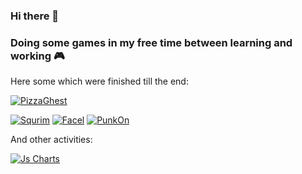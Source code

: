 ### Hi there 👋

### Doing some games in my free time between learning and working 🎮

Here some which were finished till the end:

[![PizzaGhest](https://img.shields.io/badge/Steam-PizzaGhest-yellow?style=for-the-badge&color=brightgreen&logo=ghostery&link=https://store.steampowered.com/app/1691270/Pizza_Ghest)](https://store.steampowered.com/app/1691270/Pizza_Ghest/)

[![Squrim](https://img.shields.io/badge/Itchio-Squrim-yellow?style=for-the-badge&color=brightgreen&logo=Itch.io&link=https://kitakun.itch.io/squrim)](https://kitakun.itch.io/squrim)
[![Facel](https://img.shields.io/badge/Itchio-Facel-yellow?style=for-the-badge&color=brightgreen&logo=Itch.io&link=https://bagheads.itch.io/facel-jam-prototype)](https://bagheads.itch.io/facel-jam-prototype)
[![PunkOn](https://img.shields.io/badge/Itchio-PunkOn-yellow?style=for-the-badge&color=brightgreen&logo=Itch.io&link=https://bagheads.itch.io/punkon)](https://bagheads.itch.io/punkon)

And other activities:

[![Js Charts](https://img.shields.io/badge/web-Js_Charts-yellow?style=for-the-badge&color=brightgreen&logo=internetexplorer&link=https://kitakun.github.io/telechart/)](https://kitakun.github.io/telechart/)

<!--
**kitakun/kitakun** is a ✨ _special_ ✨ repository because its `README.md` (this file) appears on your GitHub profile.

Here are some ideas to get you started:

- 🔭 I’m currently working on ...
- 🌱 I’m currently learning ...
- 👯 I’m looking to collaborate on ...
- 🤔 I’m looking for help with ...
- 💬 Ask me about ...
- 📫 How to reach me: ...
- 😄 Pronouns: ...
- ⚡ Fun fact: ...
-->
